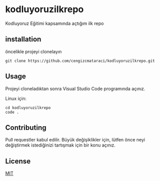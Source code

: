 # kodluyoruzilkrepo
Kodluyoruz Eğitimi kapsamında açtığım ilk repo
## installation
öncelikle projeyi clonelayın

``` 
git clone https://github.com/cengizcmataraci/kodluyoruzilkrepo.git 
```
## Usage
Projeyi cloneladıktan sonra Visual Studio Code programında açınız.

Linux için:

```
cd kodluyoruzilkrepo
code .
```
## Contributing
Pull requestler kabul edilir. Büyük değişiklikler için, lütfen önce neyi değiştirmek istediğinizi tartışmak için bir konu açınız.

## License
[MIT](https://www.kodluyoruz.org/)
